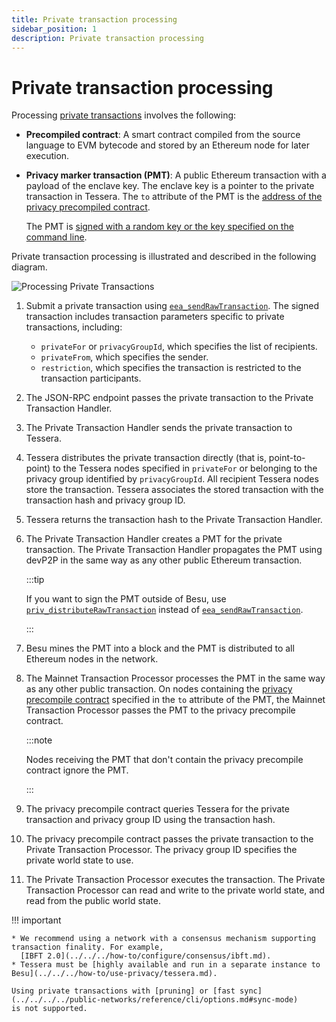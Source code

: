 ```yaml
---
title: Private transaction processing
sidebar_position: 1
description: Private transaction processing
---
```


# Private transaction processing

Processing [private transactions](index.md) involves the following:

- **Precompiled contract**: A smart contract compiled from the source language to EVM bytecode and stored by an Ethereum node for later execution.

- **Privacy marker transaction (PMT)**: A public Ethereum transaction with a payload of the enclave key. The enclave key is a pointer to the private transaction in Tessera. The `to` attribute of the PMT is the [address of the privacy precompiled contract](../../../reference/api/index.md#priv_getprivacyprecompileaddress).

  The PMT is [signed with a random key or the key specified on the command line].

Private transaction processing is illustrated and described in the following diagram.

![Processing Private Transactions](../../../../assets/images/PrivateTransactionProcessing.png)

1.  Submit a private transaction using [`eea_sendRawTransaction`](../../../reference/api/index.md#eea_sendrawtransaction). The signed transaction includes transaction parameters specific to private transactions, including:

    - `privateFor` or `privacyGroupId`, which specifies the list of recipients.
    - `privateFrom`, which specifies the sender.
    - `restriction`, which specifies the transaction is restricted to the transaction participants.

1.  The JSON-RPC endpoint passes the private transaction to the Private Transaction Handler.

1.  The Private Transaction Handler sends the private transaction to Tessera.

1.  Tessera distributes the private transaction directly (that is, point-to-point) to the Tessera nodes specified in `privateFor` or belonging to the privacy group identified by `privacyGroupId`. All recipient Tessera nodes store the transaction. Tessera associates the stored transaction with the transaction hash and privacy group ID.

1.  Tessera returns the transaction hash to the Private Transaction Handler.

1.  The Private Transaction Handler creates a PMT for the private transaction. The Private Transaction Handler propagates the PMT using devP2P in the same way as any other public Ethereum transaction.

    :::tip

    If you want to sign the PMT outside of Besu, use [`priv_distributeRawTransaction`](../../../how-to/send-transactions/private-transactions.md#priv_distributerawtransaction) instead of [`eea_sendRawTransaction`](../../../reference/api/index.md#eea_sendrawtransaction).

    :::

1.  Besu mines the PMT into a block and the PMT is distributed to all Ethereum nodes in the network.

1.  The Mainnet Transaction Processor processes the PMT in the same way as any other public transaction. On nodes containing the [privacy precompile contract](../../../reference/api/index.md#priv_getprivacyprecompileaddress) specified in the `to` attribute of the PMT, the Mainnet Transaction Processor passes the PMT to the privacy precompile contract.

    :::note

    Nodes receiving the PMT that don't contain the privacy precompile contract ignore the PMT.

    :::

1.  The privacy precompile contract queries Tessera for the private transaction and privacy group ID using the transaction hash.

1.  The privacy precompile contract passes the private transaction to the Private Transaction Processor. The privacy group ID specifies the private world state to use.

1.  The Private Transaction Processor executes the transaction. The Private Transaction Processor can read and write to the private world state, and read from the public world state.

!!! important

    * We recommend using a network with a consensus mechanism supporting transaction finality. For example,
      [IBFT 2.0](../../../how-to/configure/consensus/ibft.md).
    * Tessera must be [highly available and run in a separate instance to Besu](../../../how-to/use-privacy/tessera.md).

    Using private transactions with [pruning] or [fast sync](../../../../public-networks/reference/cli/options.md#sync-mode)
    is not supported.

<!-- Links -->

[signed with a random key or the key specified on the command line]: ../../../how-to/use-privacy/sign-pmts.md
[highly available and run in a separate instance to Besu]: ../../../how-to/use-privacy/tessera.md
[pruning]: ../../../../public-networks/concepts/data-storage-formats.md#pruning
